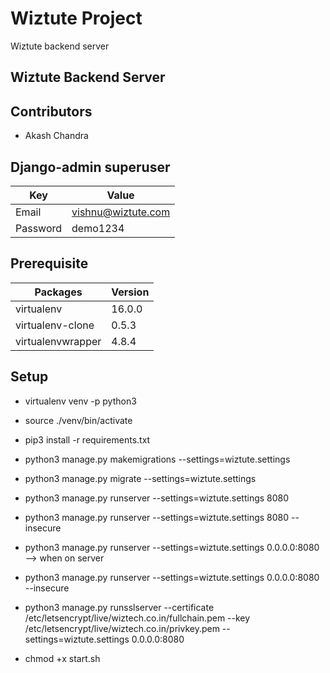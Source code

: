 # Wiztute Project
Wiztute backend server

## Wiztute Backend Server

## Contributors
* Akash Chandra

## Django-admin superuser

| Key | Value |
|----------|------------|
| Email | vishnu@wiztute.com | 
| Password| demo1234 |

## Prerequisite

| Packages | Version |
|----------|------------|
| virtualenv | 16.0.0 | 
| virtualenv-clone | 0.5.3 | 
| virtualenvwrapper| 4.8.4 |

## Setup
* virtualenv venv -p python3

* source ./venv/bin/activate
	
* pip3 install -r requirements.txt

* python3 manage.py makemigrations --settings=wiztute.settings

* python3 manage.py migrate --settings=wiztute.settings

* python3 manage.py runserver --settings=wiztute.settings 8080

* python3 manage.py runserver --settings=wiztute.settings 8080 --insecure

* python3 manage.py runserver --settings=wiztute.settings 0.0.0.0:8080  --> when on server

* python3 manage.py runserver --settings=wiztute.settings 0.0.0.0:8080 --insecure

* python3 manage.py runsslserver --certificate /etc/letsencrypt/live/wiztech.co.in/fullchain.pem --key /etc/letsencrypt/live/wiztech.co.in/privkey.pem --settings=wiztute.settings 0.0.0.0:8080

* chmod +x start.sh








